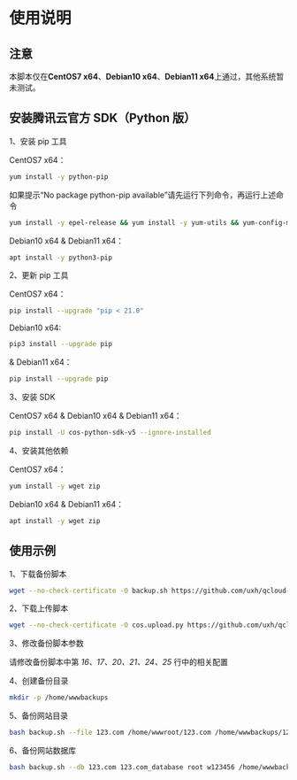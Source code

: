 # 使用说明

## 注意

本脚本仅在**CentOS7 x64**、**Debian10 x64**、**Debian11 x64**上通过，其他系统暂未测试。

## 安装腾讯云官方 SDK（Python 版）

1、安装 pip 工具

CentOS7 x64：

```bash
yum install -y python-pip
```

如果提示“No package python-pip available”请先运行下列命令，再运行上述命令

```bash
yum install -y epel-release && yum install -y yum-utils && yum-config-manager --enable epel
```

Debian10 x64 & Debian11 x64：

```bash
apt install -y python3-pip
```

2、更新 pip 工具

CentOS7 x64：

```bash
pip install --upgrade "pip < 21.0"
```

Debian10 x64:

```bash
pip3 install --upgrade pip
```

& Debian11 x64：

```bash
pip install --upgrade pip
```

3、安装 SDK

CentOS7 x64 & Debian10 x64 & Debian11 x64：

```bash
pip install -U cos-python-sdk-v5 --ignore-installed
```

4、安装其他依赖

CentOS7 x64：

```bash
yum install -y wget zip
```

Debian10 x64 & Debian11 x64：
```bash
apt install -y wget zip
```

## 使用示例

1、下载备份脚本

```bash
wget --no-check-certificate -O backup.sh https://github.com/uxh/qcloud-cos-autobackup/raw/master/backup.sh
```

2、下载上传脚本

```bash
wget --no-check-certificate -O cos.upload.py https://github.com/uxh/qcloud-cos-autobackup/raw/master/cos.upload.py
```

3、修改备份脚本参数

请修改备份脚本中第 *16、17、20、21、24、25* 行中的相关配置

4、创建备份目录

```bash
mkdir -p /home/wwwbackups
```

5、备份网站目录

```bash
bash backup.sh --file 123.com /home/wwwroot/123.com /home/wwwbackups/123.com
```

6、备份网站数据库

```bash
bash backup.sh --db 123.com 123.com_database root w123456 /home/wwwbackups/123.com
```
